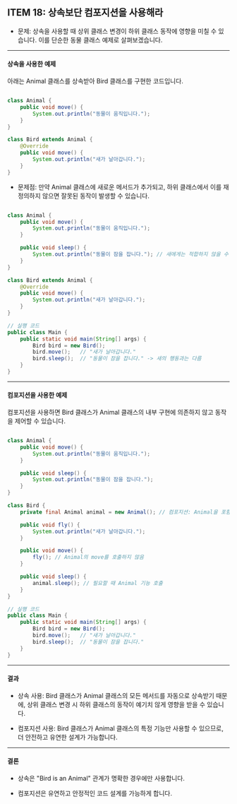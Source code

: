 ## ITEM 18: 상속보단 컴포지션을 사용해라

- 문제: 상속을 사용할 때 상위 클래스 변경이 하위 클래스 동작에 영향을 미칠 수 있습니다. 이를 단순한 동물 클래스 예제로 살펴보겠습니다.

---

#### 상속을 사용한 예제

아래는 Animal 클래스를 상속받아 Bird 클래스를 구현한 코드입니다.

```java

class Animal {
    public void move() {
        System.out.println("동물이 움직입니다.");
    }
}

class Bird extends Animal {
    @Override
    public void move() {
        System.out.println("새가 날아갑니다.");
    }
}

```

- 문제점:
  만약 Animal 클래스에 새로운 메서드가 추가되고, 하위 클래스에서 이를 재정의하지 않으면 잘못된 동작이 발생할 수 있습니다.

```java

class Animal {
    public void move() {
        System.out.println("동물이 움직입니다.");
    }

    public void sleep() {
        System.out.println("동물이 잠을 잡니다."); // 새에게는 적합하지 않을 수 있음
    }
}

class Bird extends Animal {
    @Override
    public void move() {
        System.out.println("새가 날아갑니다.");
    }
}

// 실행 코드
public class Main {
    public static void main(String[] args) {
        Bird bird = new Bird();
        bird.move();   // "새가 날아갑니다."
        bird.sleep();  // "동물이 잠을 잡니다." -> 새의 행동과는 다름
    }
}

```

---

#### 컴포지션을 사용한 예제

컴포지션을 사용하면 Bird 클래스가 Animal 클래스의 내부 구현에 의존하지 않고 동작을 제어할 수 있습니다.

```java

class Animal {
    public void move() {
        System.out.println("동물이 움직입니다.");
    }

    public void sleep() {
        System.out.println("동물이 잠을 잡니다.");
    }
}

class Bird {
    private final Animal animal = new Animal(); // 컴포지션: Animal을 포함

    public void fly() {
        System.out.println("새가 날아갑니다.");
    }

    public void move() {
        fly(); // Animal의 move를 호출하지 않음
    }

    public void sleep() {
        animal.sleep(); // 필요할 때 Animal 기능 호출
    }
}

// 실행 코드
public class Main {
    public static void main(String[] args) {
        Bird bird = new Bird();
        bird.move();   // "새가 날아갑니다."
        bird.sleep();  // "동물이 잠을 잡니다."
    }
}

```

---

#### 결과

- 상속 사용: Bird 클래스가 Animal 클래스의 모든 메서드를 자동으로 상속받기 때문에, 상위 클래스 변경 시 하위 클래스의 동작이 예기치 않게 영향을 받을 수 있습니다.

- 컴포지션 사용: Bird 클래스가 Animal 클래스의 특정 기능만 사용할 수 있으므로, 더 안전하고 유연한 설계가 가능합니다.

---

#### 결론

- 상속은 "Bird is an Animal" 관계가 명확한 경우에만 사용합니다.

- 컴포지션은 유연하고 안정적인 코드 설계를 가능하게 합니다.
